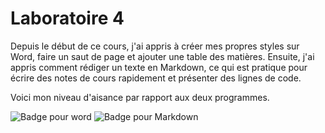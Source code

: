 # Laboratoire 4

Depuis le début de ce cours, j'ai appris à créer mes propres styles sur Word, faire un saut de page et ajouter une table des matières. Ensuite, j'ai appris comment rédiger un texte en Markdown, ce qui est pratique pour écrire des notes de cours rapidement et présenter des lignes de code.

Voici mon niveau d'aisance par rapport aux deux programmes.

![Badge pour word](https://img.shields.io/badge/Word-Bien-green)
![Badge pour Markdown](https://img.shields.io/badge/Markdown-Bien-green)